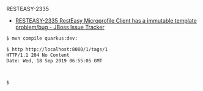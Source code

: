 RESTEASY-2335

* [RESTEASY-2335 RestEasy Microprofile Client has a immutable template problem/bug - JBoss Issue Tracker](https://issues.jboss.org/browse/RESTEASY-2335)


```bash
$ mvn compile quarkus:dev:
```

```bash
$ http http://localhost:8080/1/tags/1
HTTP/1.1 204 No Content
Date: Wed, 18 Sep 2019 06:55:05 GMT



$
```

